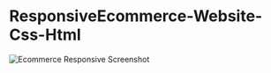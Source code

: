 # ResponsiveEcommerce-Website-Css-Html

![Ecommerce Responsive Screenshot](https://user-images.githubusercontent.com/49182381/175345403-00bd863a-939b-4ef2-b846-2c6033e16788.PNG)

